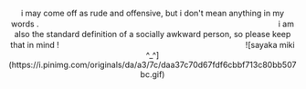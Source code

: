 <p align="center">
i may come off as rude and offensive, but i don't mean anything in my words .ㅤㅤㅤㅤㅤㅤㅤㅤㅤㅤㅤㅤㅤㅤㅤㅤㅤㅤㅤㅤㅤㅤㅤㅤㅤㅤㅤ　ㅤ　ㅤ　
i am also the standard definition of a socially awkward person, so please keep that in mind !ㅤ　ㅤ　ㅤ　ㅤ　ㅤ　ㅤ　ㅤ　ㅤ　ㅤ　ㅤ　ㅤ　ㅤ　
![sayaka miki ^_^](https://i.pinimg.com/originals/da/a3/7c/daa37c70d67fdf6cbbf713c80bb507bc.gif)
</p>
